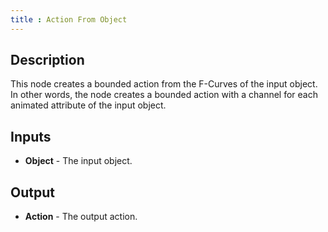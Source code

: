 ```yaml
---
title : Action From Object
---
```


## Description

This node creates a bounded action from the F-Curves of the input object. In
other words, the node creates a bounded action with a channel for each animated
attribute of the input object.

## Inputs

- **Object** - The input object.

## Output

- **Action** - The output action.
